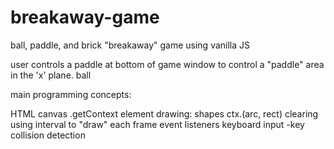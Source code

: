 # breakaway-game

ball, paddle, and brick "breakaway" game using vanilla JS

user controls a paddle at bottom of game window to control a "paddle" area
in the 'x' plane.
ball 

main programming concepts:

HTML canvas 
  .getContext element
  drawing: shapes ctx.(arc, rect)
  clearing
  using interval to "draw" each frame
event listeners
  keyboard input
  -key
collision detection